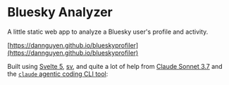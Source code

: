 # Bluesky Analyzer

A little static web app to analyze a Bluesky user's profile and activity.

[https://dannguyen.github.io/blueskyprofiler](https://dannguyen.github.io/blueskyprofiler)

Built using [Svelte 5](https://svelte.dev), [sv](https://github.com/sveltejs/cli), and quite a lot of help from [Claude Sonnet 3.7](https://www.anthropic.com/news/claude-3-7-sonnet) and the [`claude` agentic coding CLI tool](https://github.com/anthropics/claude-code):
